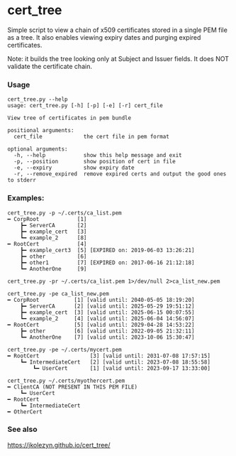 # cert_tree
Simple script to view a chain of x509 certificates stored in a single PEM file as a tree. It also enables viewing expiry dates and purging expired certificates.

Note: it builds the tree looking only at Subject and Issuer fields. It does NOT validate the certificate chain.

### Usage
```
cert_tree.py --help 
usage: cert_tree.py [-h] [-p] [-e] [-r] cert_file

View tree of certificates in pem bundle

positional arguments:
  cert_file             the cert file in pem format

optional arguments:
  -h, --help            show this help message and exit
  -p, --position        show position of cert in file
  -e, --expiry          show expiry date
  -r, --remove_expired  remove expired certs and output the good ones to stderr
```

### Examples:
```
cert_tree.py -p ~/.certs/ca_list.pem  
━ CorpRoot            [1]
    ┣━ ServerCA       [2]
    ┣━ example_cert   [3]
    ┗━ example_2      [8]
━ RootCert            [4]
    ┣━ example_cert3  [5] [EXPIRED on: 2019-06-03 13:26:21]
    ┣━ other          [6]
    ┣━ other1         [7] [EXPIRED on: 2017-06-16 21:12:18]
    ┗━ AnotherOne     [9]
    
cert_tree.py -pr ~/.certs/ca_list.pem 1>/dev/null 2>ca_list_new.pem 

cert_tree.py -pe ca_list_new.pem  
━ CorpRoot           [1] [valid until: 2040-05-05 18:19:20]
    ┣━ ServerCA      [2] [valid until: 2025-05-29 19:51:12]
    ┣━ example_cert  [3] [valid until: 2025-06-15 00:07:55]
    ┗━ example_2     [4] [valid until: 2025-06-04 14:56:07]
━ RootCert           [5] [valid until: 2029-04-28 14:53:22]
    ┣━ other         [6] [valid until: 2022-09-05 21:32:11]
    ┗━ AnotherOne    [7] [valid until: 2023-10-06 15:30:47]
    
cert_tree.py -pe ~/.certs/mycert.pem
━ RootCert                [3] [valid until: 2031-07-08 17:57:15]
    ┗━ IntermediateCert   [2] [valid until: 2023-07-08 18:55:58]
        ┗━ UserCert       [1] [valid until: 2023-09-17 13:33:00]
        
cert_tree.py ~/.certs/myothercert.pem
━ ClientCA (NOT PRESENT IN THIS PEM FILE)
    ┗━ UserCert
━ RootCert
    ┗━ IntermediateCert
━ OtherCert
```

### See also
https://jkolezyn.github.io/cert_tree/
